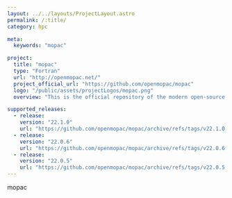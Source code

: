 ```yaml
---
layout: ../../layouts/ProjectLayout.astro
permalink: /:title/
category: hpc

meta:
  keywords: "mopac"

project:
  title: "mopac"
  type: "Fortran"
  url: "http://openmopac.net/"
  project_official_url: "https://github.com/openmopac/mopac"
  logo: "/public/assets/projectLogos/mopac.png"
  overview: "This is the official repository of the modern open-source version of MOPAC, which is now released under an LGPL license. This is a direct continuation of the commercial development and distribution of MOPAC, which ended at MOPAC 2016. Commercial versions of MOPAC are no longer supported, and all MOPAC users are encouraged to switch to the most recent open-source version."

supported_releases:
  - release:
    version: "22.1.0"
    url: "https://github.com/openmopac/mopac/archive/refs/tags/v22.1.0.tar.gz"
  - release:
    version: "22.0.6"
    url: "https://github.com/openmopac/mopac/archive/refs/tags/v22.0.6.tar.gz"
  - release:
    version: "22.0.5"
    url: "https://github.com/openmopac/mopac/archive/refs/tags/v22.0.5.tar.gz"
---
```


<p>mopac</p>
